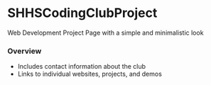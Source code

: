 # SHHSCodingClubProject
Web Development Project Page with a simple and minimalistic look

### Overview

* Includes contact information about the club
* Links to individual websites, projects, and demos
